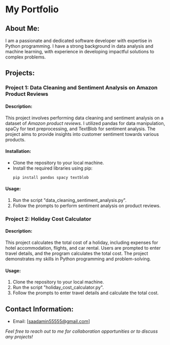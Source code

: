 # **My Portfolio**

## **About Me:**
I am a passionate and dedicated software developer with expertise in Python programming. I have a strong background in data analysis and machine learning, with experience in developing impactful solutions to complex problems.

## **Projects:**

### Project 1: Data Cleaning and Sentiment Analysis on Amazon Product Reviews
#### Description:
This project involves performing data cleaning and sentiment analysis on a dataset of _Amazon product reviews_. I utilized pandas for data manipulation, spaCy for text preprocessing, and TextBlob for sentiment analysis. The project aims to provide insights into customer sentiment towards various products.

#### Installation:
- Clone the repository to your local machine.
- Install the required libraries using pip:
  ```
  pip install pandas spacy textblob
  ```

#### Usage:
1. Run the script "data_cleaning_sentiment_analysis.py".
2. Follow the prompts to perform sentiment analysis on product reviews.

### **Project 2: Holiday Cost Calculator**
#### Description:
This project calculates the total cost of a holiday, including expenses for hotel accommodation, flights, and car rental. Users are prompted to enter travel details, and the program calculates the total cost. The project demonstrates my skills in Python programming and problem-solving.

#### Usage:
1. Clone the repository to your local machine.
2. Run the script "holiday_cost_calculator.py".
3. Follow the prompts to enter travel details and calculate the total cost.

## Contact Information:
- Email: [saadamin55555@gmail.com]

_Feel free to reach out to me for collaboration opportunities or to discuss any projects!_
